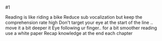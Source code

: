 #1

Reading is like riding a bike
Reduce sub vocalization but keep the comprehension rate high
Don't target your eye at the start of the line .. move it a bit deeper it 
Eye following ur finger.. for a bit smoother reading
use a white paper
Recap knowledge at the end each chapter